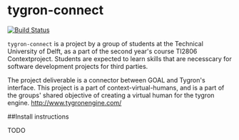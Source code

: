 # tygron-connect 
[![Build Status](https://travis-ci.org/tygron-virtual-humans/tygron-connect.svg)](https://travis-ci.org/tygron-virtual-humans/tygron-connect)

`tygron-connect` is a project by a group of students at the Technical University of Delft, as a part of the second year's course TI2806 Contextproject. Students are expected to learn skills that are necesscary for software development projects for third parties. 

The project deliverable is a connector between GOAL and Tygron's interface. This project is a part of context-virtual-humans, and is a part of the groups' shared objective of creating a virtual human for the tygron engine. http://www.tygronengine.com/

##Install instructions

TODO
